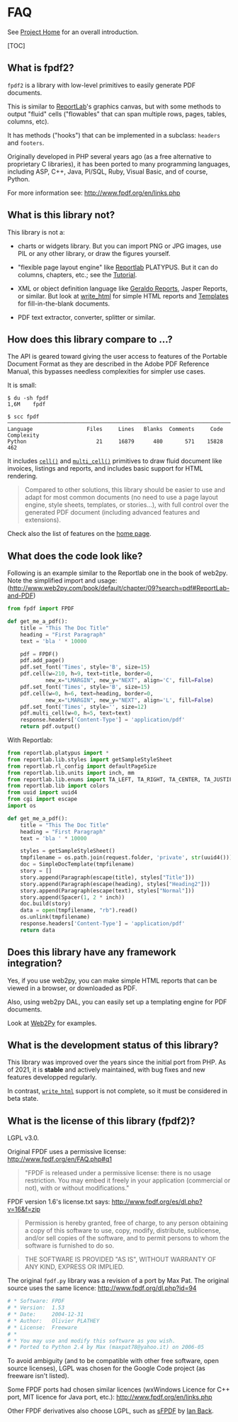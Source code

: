 # FAQ #

See [Project Home](index.md) for an overall introduction.

[TOC]

## What is fpdf2? ##

`fpdf2` is a library with low-level primitives to easily generate PDF documents.

This is similar to [ReportLab](https://www.reportlab.com)'s graphics canvas,
but with some methods to output "fluid" cells
("flowables" that can span multiple rows, pages, tables, columns, etc).

It has methods ("hooks") that can be implemented in a subclass: `headers` and `footers`.

Originally developed in PHP several years ago (as a free alternative to proprietary C libraries),
it has been ported to many programming languages,
including ASP, C++, Java, Pl/SQL, Ruby, Visual Basic, and of course, Python.

For more information see: <http://www.fpdf.org/en/links.php>

## What is this library **not**? ##

This library is not a:

  * charts or widgets library.
    But you can import PNG or JPG images, use PIL or any other library, or draw the figures yourself.

  * "flexible page layout engine" like [Reportlab](http://www.reportlab.com/opensource/) PLATYPUS.
    But it can do columns, chapters, etc.; see the [Tutorial](Tutorial.md).

  * XML or object definition language like [Geraldo Reports](http://www.geraldoreports.org/), Jasper Reports, or similar.
    But look at [write_html](HTML.md) for simple HTML reports and [Templates](Templates.md) for fill-in-the-blank documents.

  * PDF text extractor, converter, splitter or similar.

## How does this library compare to ...? ##

The API is geared toward giving the user access to features of the Portable
Document Format as they are described in the Adobe PDF Reference Manual, this
bypasses needless complexities for simpler use cases.

It is small:
```
$ du -sh fpdf
1,6M    fpdf

$ scc fpdf
───────────────────────────────────────────────────────────────────────────────
Language                 Files     Lines   Blanks  Comments     Code Complexity
Python                      21     16879      480       571    15828        462
```

It includes [`cell()`](fpdf/fpdf.html#fpdf.fpdf.FPDF.cell) and [`multi_cell()`](fpdf/fpdf.html#fpdf.fpdf.FPDF.multi_cell)
primitives to draw fluid document like invoices, listings and reports, and includes basic support for HTML rendering.

> Compared to other solutions, this library should be easier to use and adapt
> for most common documents (no need to use a page layout engine, style
> sheets, templates, or stories...), with full control over the generated PDF
> document (including advanced features and extensions).

Check also the list of features on the [home page](index.md).

## What does the code look like? ##

Following is an example similar to the Reportlab one in the book of web2py. Note
the simplified import and usage:
(<http://www.web2py.com/book/default/chapter/09?search=pdf#ReportLab-and-PDF>)

```python
from fpdf import FPDF

def get_me_a_pdf():
    title = "This The Doc Title"
    heading = "First Paragraph"
    text = 'bla ' * 10000

    pdf = FPDF()
    pdf.add_page()
    pdf.set_font('Times', style='B', size=15)
    pdf.cell(w=210, h=9, text=title, border=0,
            new_x="LMARGIN", new_y="NEXT", align='C', fill=False)
    pdf.set_font('Times', style='B', size=15)
    pdf.cell(w=0, h=6, text=heading, border=0,
            new_x="LMARGIN", new_y="NEXT", align='L', fill=False)
    pdf.set_font('Times', style='', size=12)
    pdf.multi_cell(w=0, h=5, text=text)
    response.headers['Content-Type'] = 'application/pdf'
    return pdf.output()
```

With Reportlab:
```python
from reportlab.platypus import *
from reportlab.lib.styles import getSampleStyleSheet
from reportlab.rl_config import defaultPageSize
from reportlab.lib.units import inch, mm
from reportlab.lib.enums import TA_LEFT, TA_RIGHT, TA_CENTER, TA_JUSTIFY
from reportlab.lib import colors
from uuid import uuid4
from cgi import escape
import os

def get_me_a_pdf():
    title = "This The Doc Title"
    heading = "First Paragraph"
    text = 'bla ' * 10000

    styles = getSampleStyleSheet()
    tmpfilename = os.path.join(request.folder, 'private', str(uuid4()))
    doc = SimpleDocTemplate(tmpfilename)
    story = []
    story.append(Paragraph(escape(title), styles["Title"]))
    story.append(Paragraph(escape(heading), styles["Heading2"]))
    story.append(Paragraph(escape(text), styles["Normal"]))
    story.append(Spacer(1, 2 * inch))
    doc.build(story)
    data = open(tmpfilename, "rb").read()
    os.unlink(tmpfilename)
    response.headers['Content-Type'] = 'application/pdf'
    return data
```

## Does this library have any framework integration? ##

Yes, if you use web2py, you can make simple HTML reports that can be viewed in a browser,
or downloaded as PDF.

Also, using web2py DAL, you can easily set up a templating engine for PDF  documents.

Look at [Web2Py](Web2Py.md) for examples.

## What is the development status of this library? ##

This library was improved over the years since the initial port from PHP.
As of 2021, it is **stable** and actively maintained, with bug fixes and new features developped regularly.

In contrast, [`write_html`](HTML.md) support is not complete, so it must be considered in beta state.

## What is the license of this library (fpdf2)? ##

LGPL v3.0.

Original FPDF uses a permissive license:
<http://www.fpdf.org/en/FAQ.php#q1>

> "FPDF is released under a permissive license: there is no usage
> restriction. You may embed it freely in your application (commercial
> or not), with or without modifications."

FPDF version 1.6's license.txt says:
<http://www.fpdf.org/es/dl.php?v=16&f=zip>

> Permission is hereby granted, free of charge, to any person obtaining a copy
> of this software to use, copy, modify, distribute, sublicense, and/or sell
> copies of the software, and to permit persons to whom the software is furnished
> to do so.

> THE SOFTWARE IS PROVIDED "AS IS", WITHOUT WARRANTY OF ANY KIND, EXPRESS OR IMPLIED.

The original `fpdf.py` library was a revision of a port by Max Pat.
The original source uses the same licence: <http://www.fpdf.org/dl.php?id=94>

```python
# * Software: FPDF
# * Version:  1.53
# * Date:     2004-12-31
# * Author:   Olivier PLATHEY
# * License:  Freeware
# *
# * You may use and modify this software as you wish.
# * Ported to Python 2.4 by Max (maxpat78@yahoo.it) on 2006-05
```

To avoid ambiguity (and to be compatible with other free software, open source 
licenses), LGPL was chosen for the Google Code project (as freeware isn't 
listed).

Some FPDF ports had chosen similar licences (wxWindows Licence for C++ port, 
MIT licence for Java port, etc.): <http://www.fpdf.org/en/links.php>

Other FPDF derivatives also choose LGPL, such as 
[sFPDF](http://www.fpdf.org/en/script/script91.php) by 
[Ian Back](mailto:ian@bpm1.com?subject=sFPDF).
